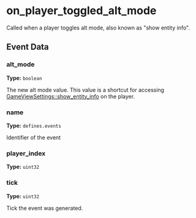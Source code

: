 # on_player_toggled_alt_mode

Called when a player toggles alt mode, also known as "show entity info".

## Event Data

### alt_mode

**Type:** `boolean`

The new alt mode value. This value is a shortcut for accessing [GameViewSettings::show_entity_info](runtime:GameViewSettings::show_entity_info) on the player.

### name

**Type:** `defines.events`

Identifier of the event

### player_index

**Type:** `uint32`

### tick

**Type:** `uint32`

Tick the event was generated.

